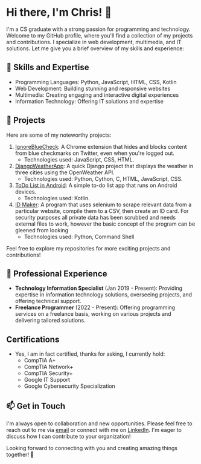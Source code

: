 # Hi there, I'm Chris! 👋

I'm a CS graduate with a strong passion for programming and technology. Welcome to my GitHub profile, where you'll find a collection of my projects and contributions. I specialize in web development, multimedia, and IT solutions. Let me give you a brief overview of my skills and experience:

## 🔧 Skills and Expertise

- Programming Languages: Python, JavaScript, HTML, CSS, Kotlin
- Web Development: Building stunning and responsive websites
- Multimedia: Creating engaging and interactive digital experiences
- Information Technology: Offering IT solutions and expertise


## 🚀 Projects

Here are some of my noteworthy projects:

1. [IgnoreBlueCheck](https://github.com/cce2955/ignorebluecheck): A Chrome extension that hides and blocks content from blue checkmarks on Twitter, even when you're logged out.
   - Technologies used: JavaScript, CSS, HTML.
2. [DjangoWeatherApp](https://github.com/cce2955/DjangoWeatherApp): A quick Django project that displays the weather in three cities using the OpenWeather API.
   - Technologies used: Python, Cython, C, HTML, JavaScript, CSS.
3. [ToDo List in Android](https://github.com/cce2955/android-todolist): A simple to-do list app that runs on Android devices.
   - Technologies used: Kotlin.
4. [ID Maker](https://github.com/cce2955/IDMaker): A program that uses selenium to scrape relevant data from a particular website, compile them to a CSV, then create an ID card. For security purposes all private data has been scrubbed and needs external files to work, however the basic concept of the program can be gleened from looking
   - Technologies used: Python, Command Shell

Feel free to explore my repositories for more exciting projects and contributions!


## 💼 Professional Experience

- **Technology Information Specialist** (Jan 2019 - Present): Providing expertise in information technology solutions, overseeing projects, and offering technical support.
- **Freelance Programmer** (2022 - Present): Offering programming services on a freelance basis, working on various projects and delivering tailored solutions.

## Certifications

- Yes, I am in fact certified, thanks for asking, I currently hold:
  - CompTIA A+
  - CompTIA Network+
  - CompTIA Security+
  - Google IT Support
  - Google Cybersecurity Specialization


## 📫 Get in Touch

I'm always open to collaboration and new opportunities. Please feel free to reach out to me via [email](mailto:cce29555@gmail.com) or connect with me on [LinkedIn](https://www.linkedin.com/in/chris-everett90/). I'm eager to discuss how I can contribute to your organization!

Looking forward to connecting with you and creating amazing things together! 🌟


<!---
cce2955/cce2955 is a ✨ special ✨ repository because its `README.md` (this file) appears on your GitHub profile.
You can click the Preview link to take a look at your changes.
--->
